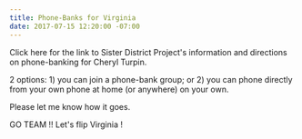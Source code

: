 ```yaml
---
title: Phone-Banks for Virginia
date: 2017-07-15 12:20:00 -07:00
---
```


Click here for the link to Sister District Project's information and directions on phone-banking for Cheryl Turpin.

2 options:  1) you can join a phone-bank group; or 2) you can phone directly from your own phone at home (or anywhere) on your own.

Please let me know how it goes.

GO TEAM !!  Let's flip Virginia !